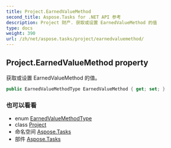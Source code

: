 ```yaml
---
title: Project.EarnedValueMethod
second_title: Aspose.Tasks for .NET API 参考
description: Project 财产. 获取或设置 EarnedValueMethod 的值
type: docs
weight: 390
url: /zh/net/aspose.tasks/project/earnedvaluemethod/
---
```

## Project.EarnedValueMethod property

获取或设置 EarnedValueMethod 的值。

```csharp
public EarnedValueMethodType EarnedValueMethod { get; set; }
```

### 也可以看看

* enum [EarnedValueMethodType](../../earnedvaluemethodtype/)
* class [Project](../)
* 命名空间 [Aspose.Tasks](../../project/)
* 部件 [Aspose.Tasks](../../../)


